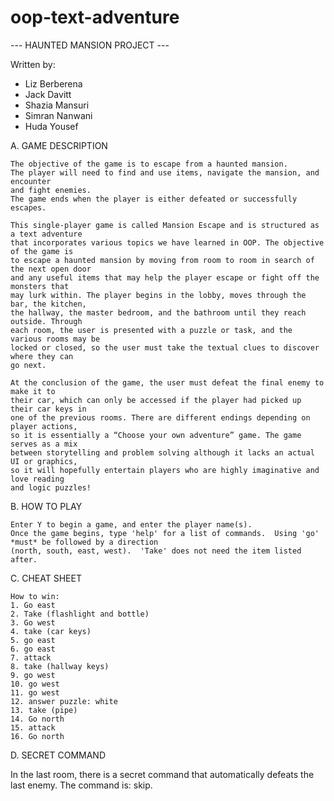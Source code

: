 # oop-text-adventure
--- HAUNTED MANSION PROJECT ---

Written by:

 * Liz Berberena
 * Jack Davitt
 * Shazia Mansuri
 * Simran Nanwani
 * Huda Yousef
 
A. GAME DESCRIPTION
 
	The objective of the game is to escape from a haunted mansion.  
	The player will need to find and use items, navigate the mansion, and encounter 
	and fight enemies.  
	The game ends when the player is either defeated or successfully escapes.
 	
 	This single-player game is called Mansion Escape and is structured as a text adventure 
 	that incorporates various topics we have learned in OOP. The objective of the game is 
 	to escape a haunted mansion by moving from room to room in search of the next open door 
 	and any useful items that may help the player escape or fight off the monsters that 
 	may lurk within. The player begins in the lobby, moves through the bar, the kitchen, 
 	the hallway, the master bedroom, and the bathroom until they reach outside. Through 
 	each room, the user is presented with a puzzle or task, and the various rooms may be 
 	locked or closed, so the user must take the textual clues to discover where they can 
 	go next.
 	
 	At the conclusion of the game, the user must defeat the final enemy to make it to 
 	their car, which can only be accessed if the player had picked up their car keys in 
 	one of the previous rooms. There are different endings depending on player actions, 
 	so it is essentially a “Choose your own adventure” game. The game serves as a mix 
 	between storytelling and problem solving although it lacks an actual UI or graphics, 
 	so it will hopefully entertain players who are highly imaginative and love reading 
 	and logic puzzles!
 	
B. HOW TO PLAY

	Enter Y to begin a game, and enter the player name(s).
	Once the game begins, type 'help' for a list of commands.  Using 'go' *must* be followed by a direction
	(north, south, east, west).  'Take' does not need the item listed after.
	
C. CHEAT SHEET

	How to win:
	1. Go east
	2. Take (flashlight and bottle)
	3. Go west
	4. take (car keys)
	5. go east
	6. go east
	7. attack
	8. take (hallway keys)
	9. go west
	10. go west
	11. go west
	12. answer puzzle: white
	13. take (pipe)
	14. Go north
	15. attack
	16. Go north
	
D. SECRET COMMAND	

In the last room, there is a secret command that automatically defeats the last enemy.
The command is: skip.

